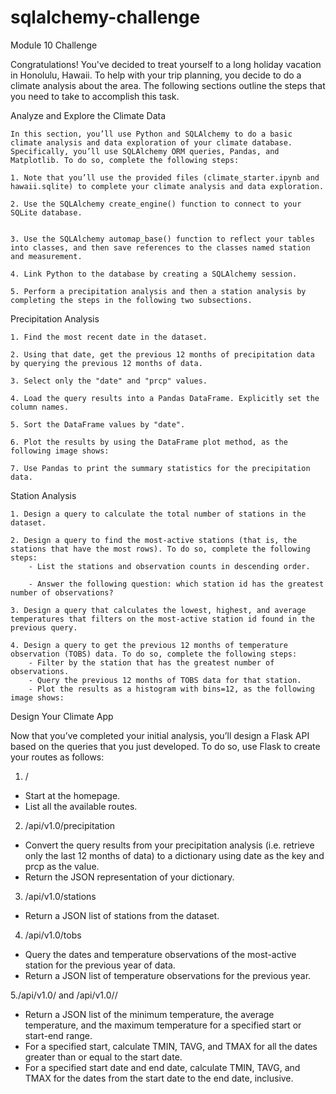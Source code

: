 # sqlalchemy-challenge
Module 10 Challenge

Congratulations! You've decided to treat yourself to a long holiday vacation in Honolulu, Hawaii. To help with your trip planning, you decide to do a climate analysis about the area. The following sections outline the steps that you need to take to accomplish this task.

Analyze and Explore the Climate Data

    In this section, you’ll use Python and SQLAlchemy to do a basic climate analysis and data exploration of your climate database. Specifically, you’ll use SQLAlchemy ORM queries, Pandas, and Matplotlib. To do so, complete the following steps:

    1. Note that you’ll use the provided files (climate_starter.ipynb and hawaii.sqlite) to complete your climate analysis and data exploration.

    2. Use the SQLAlchemy create_engine() function to connect to your SQLite database.


    3. Use the SQLAlchemy automap_base() function to reflect your tables into classes, and then save references to the classes named station and measurement.

    4. Link Python to the database by creating a SQLAlchemy session.

    5. Perform a precipitation analysis and then a station analysis by completing the steps in the following two subsections.

Precipitation Analysis

    1. Find the most recent date in the dataset.

    2. Using that date, get the previous 12 months of precipitation data by querying the previous 12 months of data.

    3. Select only the "date" and "prcp" values.

    4. Load the query results into a Pandas DataFrame. Explicitly set the column names.

    5. Sort the DataFrame values by "date".

    6. Plot the results by using the DataFrame plot method, as the following image shows:

    7. Use Pandas to print the summary statistics for the precipitation data.

Station Analysis

    1. Design a query to calculate the total number of stations in the dataset.

    2. Design a query to find the most-active stations (that is, the stations that have the most rows). To do so, complete the following steps:
        - List the stations and observation counts in descending order.

        - Answer the following question: which station id has the greatest number of observations?

    3. Design a query that calculates the lowest, highest, and average temperatures that filters on the most-active station id found in the previous query.

    4. Design a query to get the previous 12 months of temperature observation (TOBS) data. To do so, complete the following steps:
        - Filter by the station that has the greatest number of observations.
        - Query the previous 12 months of TOBS data for that station.
        - Plot the results as a histogram with bins=12, as the following image shows:



Design Your Climate App

Now that you’ve completed your initial analysis, you’ll design a Flask API based on the queries that you just developed. To do so, use Flask to create your routes as follows:

1. /
- Start at the homepage.
- List all the available routes.

2. /api/v1.0/precipitation
- Convert the query results from your precipitation analysis (i.e. retrieve only the last 12 months of data) to a dictionary using date as the key and prcp as the value.
- Return the JSON representation of your dictionary.

3. /api/v1.0/stations
- Return a JSON list of stations from the dataset.

4. /api/v1.0/tobs
- Query the dates and temperature observations of the most-active station for the previous year of data.
- Return a JSON list of temperature observations for the previous year.

5./api/v1.0/<start> and /api/v1.0/<start>/<end>
- Return a JSON list of the minimum temperature, the average temperature, and the maximum temperature for a specified start or start-end range.
- For a specified start, calculate TMIN, TAVG, and TMAX for all the dates greater than or equal to the start date.
- For a specified start date and end date, calculate TMIN, TAVG, and TMAX for the dates from the start date to the end date, inclusive.